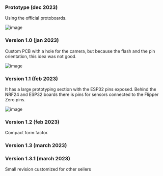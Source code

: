 ### Prototype (dec 2023)
Using the official protoboards.

![image](https://user-images.githubusercontent.com/1091420/220088312-1015522f-6307-4d96-909f-f382ebff5af1.png)

### Version 1.0 (jan 2023)
Custom PCB with a hole for the camera, but because the flash and the pin orientation, this idea was not good.

![image](https://user-images.githubusercontent.com/1091420/220088563-c15a5f68-a688-49d5-a377-d1a6f8bcb550.png)

### Version 1.1 (feb 2023)
It has a large prototyping section with the ESP32 pins exposed. Behind the NRF24 and ESP32 boards there is pins for sensors connected to the Flipper Zero pins.

![image](https://user-images.githubusercontent.com/1091420/220085399-e8a4d17a-77aa-4054-8bb2-ebf14ed48291.png)

### Version 1.2 (feb 2023)
Compact form factor.

### Version 1.3 (march 2023)

### Version 1.3.1 (march 2023)
Small revision customized for other sellers